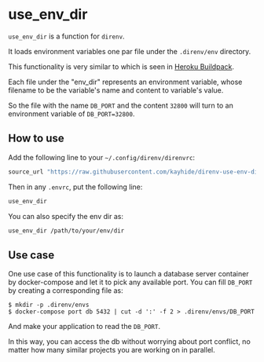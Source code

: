 # use_env_dir

`use_env_dir` is a function for `direnv`.

It loads environment variables one par file under the `.direnv/env` directory.

This functionality is very similar to which is seen in [Heroku Buildpack](https://devcenter.heroku.com/articles/buildpack-api#bin-compile).

Each file under the "env_dir" represents an environment variable, whose filename to be the variable's name and content to variable's value.

So the file with the name `DB_PORT` and the content `32800` will turn to an environment variable of `DB_PORT=32800`.

## How to use

Add the following line to your `~/.config/direnv/direnvrc`:

```sh
source_url "https://raw.githubusercontent.com/kayhide/direnv-use-env-dir/master/use_env_dir.sh" "sha256-OhI9bdI6Wk+/lVcAgxF2ePH5s4znGIGorIKw6qREDBk="
```

Then in any `.envrc`, put the following line:

```sh
use_env_dir
```

You can also specify the env dir as:

```sh
use_env_dir /path/to/your/env/dir
```

## Use case

One use case of this functionality is to launch a database server container by docker-compose and let it to pick any available port.
You can fill `DB_PORT` by creating a corresponding file as:

```console
$ mkdir -p .direnv/envs
$ docker-compose port db 5432 | cut -d ':' -f 2 > .direnv/envs/DB_PORT
```

And make your application to read the `DB_PORT`.

In this way, you can access the db without worrying about port conflict, no matter how many similar projects you are working on in parallel.
